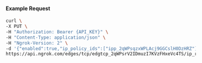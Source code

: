 <!-- Code generated for API Clients. DO NOT EDIT. -->

#### Example Request

```bash
curl \
-X PUT \
-H "Authorization: Bearer {API_KEY}" \
-H "Content-Type: application/json" \
-H "Ngrok-Version: 2" \
-d '{"enabled":true,"ip_policy_ids":["ipp_2qWPsqzxWPLAcj9GGCslH0DzHRZ"]}' \
https://api.ngrok.com/edges/tcp/edgtcp_2qWPsrV2IDmuzI7KVzFHxeVc4TS/ip_restriction
```
